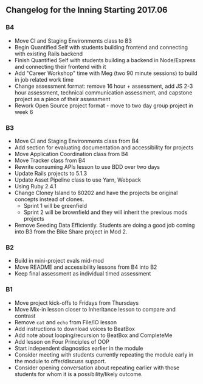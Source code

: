 ## Changelog for the Inning Starting 2017.06

### B4

* Move CI and Staging Environments class to B3
* Begin Quantified Self with students building frontend and connecting with existing Rails backend
* Finish Quantified Self with students building a backend in Node/Express and connecting their frontend with it
* Add "Career Workshop" time with Meg (two 90 minute sessions) to build in job related work time
* Change assessment format: remove 16 hour + assessment, add JS 2-3 hour assessment, technical communication assessment, and capstone project as a piece of their assessment
* Rework Open Source project format - move to two day group project in week 6

### B3

* Move CI and Staging Environments class from B4
* Add section for evaluating documentation and accessibility for projects
* Move Application Coordination class from B4
* Move Tracker class from B4
* Rewrite consuming APIs lesson to use BDD over two days
* Update Rails projects to 5.1.3
* Update Asset Pipeline class to use Yarn, Webpack
* Using Ruby 2.4.1
* Change Cloney Island to 80202 and have the projects be original concepts instead of clones.
  * Sprint 1 will be greenfield
  * Sprint 2 will be brownfield and they will inherit the previous mods projects
* Remove Seeding Data Efficiently. Students are doing a good job coming into B3 from the Bike Share project in Mod 2.

### B2

* Build in mini-project evals mid-mod
* Move README and accessibility lessons from B4 into B2
* Keep final assessment as individual timed assessment

### B1

- Move project kick-offs to Fridays from Thursdays
- Move Mix-in lesson closer to Inheritance lesson to compare and contrast
- Remove `cat` and `echo` from File/IO lesson
- Add instructions to download voices to BeatBox
- Add note about looping/recursion to BeatBox and CompleteMe
- Add lesson on Four Principles of OOP
- Start independent diagnostics earlier in the module
- Consider meeting with students currently repeating the module early in the module to offer/discuss support.
- Consider opening conversation about repeating earlier with those students for whom it is a possibility/likely outcome.
